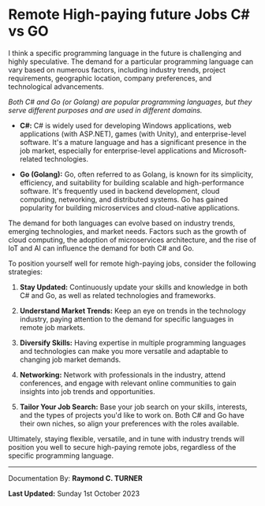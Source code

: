 # Remote High-paying future Jobs C# vs GO

I think a specific programming language in the future is challenging and highly speculative. The demand for a particular programming language can vary based on numerous factors, including industry trends, project requirements, geographic location, company preferences, and technological advancements.

*Both C# and Go (or Golang) are popular programming languages, but they serve different purposes and are used in different domains.*

- **C#:**
  C# is widely used for developing Windows applications, web applications (with ASP.NET), games (with Unity), and enterprise-level software. It's a mature language and has a significant presence in the job market, especially for enterprise-level applications and Microsoft-related technologies.

- **Go (Golang):**
  Go, often referred to as Golang, is known for its simplicity, efficiency, and suitability for building scalable and high-performance software. It's frequently used in backend development, cloud computing, networking, and distributed systems. Go has gained popularity for building microservices and cloud-native applications.

The demand for both languages can evolve based on industry trends, emerging technologies, and market needs. Factors such as the growth of cloud computing, the adoption of microservices architecture, and the rise of IoT and AI can influence the demand for both C# and Go.

To position yourself well for remote high-paying jobs, consider the following strategies:

1. **Stay Updated:**
   Continuously update your skills and knowledge in both C# and Go, as well as related technologies and frameworks.

2. **Understand Market Trends:**
   Keep an eye on trends in the technology industry, paying attention to the demand for specific languages in remote job markets.

3. **Diversify Skills:**
   Having expertise in multiple programming languages and technologies can make you more versatile and adaptable to changing job market demands.

4. **Networking:**
   Network with professionals in the industry, attend conferences, and engage with relevant online communities to gain insights into job trends and opportunities.

5. **Tailor Your Job Search:**
   Base your job search on your skills, interests, and the types of projects you'd like to work on. Both C# and Go have their own niches, so align your preferences with the roles available.

Ultimately, staying flexible, versatile, and in tune with industry trends will position you well to secure high-paying remote jobs, regardless of the specific programming language.

---

Documentation By: **Raymond C. TURNER**

**Last Updated:** Sunday 1st October 2023